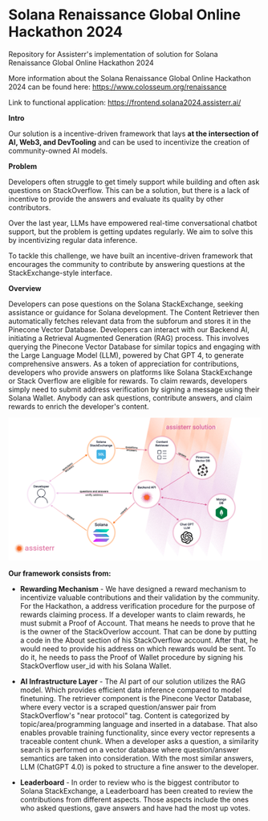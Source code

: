 # Solana Renaissance Global Online Hackathon 2024
Repository for Assisterr's implementation of solution for Solana Renaissance Global Online Hackathon 2024

More information about the Solana Renaissance Global Online Hackathon 2024 can be found here: https://www.colosseum.org/renaissance

Link to functional application: https://frontend.solana2024.assisterr.ai/

**Intro**

Our solution is a incentive-driven framework that lays **at the intersection of AI, Web3, and DevTooling** and can be used to incentivize the creation of community-owned AI models.

**Problem**

Developers often struggle to get timely support while building and often ask questions on StackOverflow. This can be a solution, but there is a lack of incentive to provide the answers and evaluate its quality by other contributors.

Over the last year, LLMs have empowered real-time conversational chatbot support, but the problem is getting updates regularly. We aim to solve this by incentivizing regular data inference.

To tackle this challenge, we have built an incentive-driven framework that encourages the community to contribute by answering questions at the StackExchange-style interface.

**Overview**

Developers can pose questions on the Solana StackExchange, seeking assistance or guidance for Solana development. The Content Retriever then automatically fetches relevant data from the subforum and stores it in the Pinecone Vector Database. Developers can interact with our Backend AI, initiating a Retrieval Augmented Generation (RAG) process. This involves querying the Pinecone Vector Database for similar topics and engaging with the Large Language Model (LLM), powered by Chat GPT 4, to generate comprehensive answers. As a token of appreciation for contributions, developers who provide answers on platforms like Solana StackExchange or Stack Overflow are eligible for rewards. To claim rewards, developers simply need to submit address verification by signing a message using their Solana Wallet. Anybody can ask questions, contribute answers, and claim rewards to enrich the developer's content.

[<img src="arch_hackathon2.jpg">](https://raw.githubusercontent.com/assister-xyz/renaissance-solana2024-hackathon/main/arch_hackathon2.jpg)

**Our framework consists from:**

-  **Rewarding Mechanism** - We have designed a reward mechanism to incentivize valuable contributions and their validation by the community. For the Hackathon, a address verification procedure for the purpose of rewards claiming process. If a developer wants to claim rewards, he must submit a Proof of Account. That means he needs to prove that he is the owner of the StackOverlow account. That can be done by putting a code in the About section of his StackOverflow account. After that, he would need to provide his address on which rewards would be sent. To do it, he needs to pass the Proof of Wallet procedure by signing his StackOverflow user_id with his Solana Wallet. 

-  **AI Infrastructure Layer** - The AI part of our solution utilizes the RAG model. Which provides efficient data inference compared to model finetuning. The retriever component is the Pinecone Vector Database, where every vector is a scraped question/answer pair from StackOverflow's "near protocol" tag. Content is categorized by topic/area/programming language and inserted in a database. That also enables provable training functionality, since every vector represents a traceable content chunk. When a developer asks a question, a similarity search is performed on a vector database where question/answer semantics are taken into consideration. With the most similar answers, LLM (ChatGPT 4.0) is poked to structure a fine answer to the developer.

-  **Leaderboard** - In order to review who is the biggest contributor to Solana StackExchange, a Leaderboard has been created to review the contributions from different aspects. Those aspects include the ones who asked questions, gave answers and have had the most up votes.

